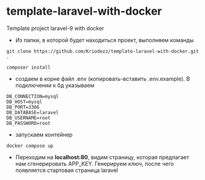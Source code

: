 # template-laravel-with-docker
Template project laravel-9 with docker

* Из папки, в которой будет находиться проект, выполняем команды
```
git clone https://github.com/Kriodezz/template-laravel-with-docker.git .

composer install
```
* создаем в корне файл .env (копировать-вставить .env.example). В подключении к бд указываем
```
DB_CONNECTION=mysql
DB_HOST=mysql
DB_PORT=3306
DB_DATABASE=laravel
DB_USERNAME=root
DB_PASSWORD=root
```
* запускаем контейнер
```
docker compose up
```
* Переходим на **localhost:80**, видим страницу, которая предлагает нам сгенерировать APP_KEY. Генерируем ключ, после чего появляется стартовая страница laravel 

